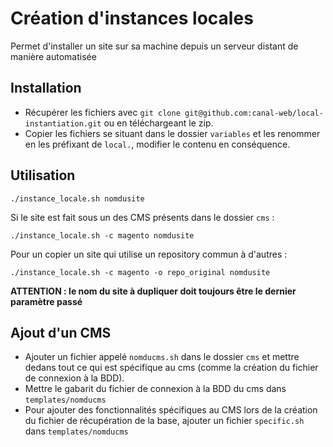 # Création d'instances locales
Permet d'installer un site sur sa machine depuis un serveur distant de manière automatisée

## Installation

- Récupérer les fichiers avec `git clone git@github.com:canal-web/local-instantiation.git` ou en téléchargeant le zip.
- Copier les fichiers se situant dans le dossier `variables` et les renommer en les préfixant de `local.`, modifier le contenu en conséquence.

## Utilisation
```
./instance_locale.sh nomdusite
```

Si le site est fait sous un des CMS présents dans le dossier `cms` : 

```
./instance_locale.sh -c magento nomdusite
```

Pour un copier un site qui utilise un repository commun à d'autres : 

```
./instance_locale.sh -c magento -o repo_original nomdusite
```
**ATTENTION : le nom du site à dupliquer doit toujours être le dernier paramètre passé**

## Ajout d'un CMS

- Ajouter un fichier appelé `nomducms.sh` dans le dossier `cms` et mettre dedans tout ce qui est spécifique au cms (comme la création du fichier de connexion à la BDD).
- Mettre le gabarit du fichier de connexion à la BDD du cms dans `templates/nomducms`
- Pour ajouter des fonctionnalités spécifiques au CMS lors de la création du fichier de récupération de la base, ajouter un fichier `specific.sh` dans `templates/nomducms`
